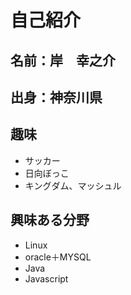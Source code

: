 # 自己紹介
## 名前：岸　幸之介
## 出身：神奈川県
## 趣味
- サッカー
- 日向ぼっこ
- キングダム、マッシュル
## 興味ある分野
- Linux
- oracle＋MYSQL
- Java
- Javascript